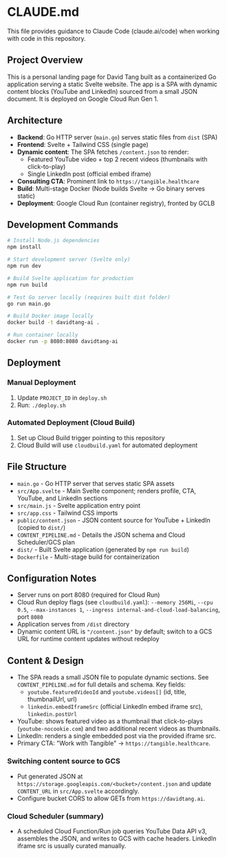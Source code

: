 # CLAUDE.md

This file provides guidance to Claude Code (claude.ai/code) when working with code in this repository.

## Project Overview

This is a personal landing page for David Tang built as a containerized Go application serving a static Svelte website. The app is a SPA with dynamic content blocks (YouTube and LinkedIn) sourced from a small JSON document. It is deployed on Google Cloud Run Gen 1.

## Architecture

- **Backend**: Go HTTP server (`main.go`) serves static files from `dist` (SPA)
- **Frontend**: Svelte + Tailwind CSS (single page)
- **Dynamic content**: The SPA fetches `/content.json` to render:
  - Featured YouTube video + top 2 recent videos (thumbnails with click-to-play)
  - Single LinkedIn post (official embed iframe)
- **Consulting CTA**: Prominent link to `https://tangible.healthcare`
- **Build**: Multi-stage Docker (Node builds Svelte → Go binary serves static)
- **Deployment**: Google Cloud Run (container registry), fronted by GCLB

## Development Commands

```bash
# Install Node.js dependencies
npm install

# Start development server (Svelte only)
npm run dev

# Build Svelte application for production
npm run build

# Test Go server locally (requires built dist folder)
go run main.go

# Build Docker image locally
docker build -t davidtang-ai .

# Run container locally
docker run -p 8080:8080 davidtang-ai
```

## Deployment

### Manual Deployment
1. Update `PROJECT_ID` in `deploy.sh`
2. Run: `./deploy.sh`

### Automated Deployment (Cloud Build)
1. Set up Cloud Build trigger pointing to this repository
2. Cloud Build will use `cloudbuild.yaml` for automated deployment

## File Structure

- `main.go` - Go HTTP server that serves static SPA assets
- `src/App.svelte` - Main Svelte component; renders profile, CTA, YouTube, and LinkedIn sections
- `src/main.js` - Svelte application entry point
- `src/app.css` - Tailwind CSS imports
- `public/content.json` - JSON content source for YouTube + LinkedIn (copied to `dist/`)
- `CONTENT_PIPELINE.md` - Details the JSON schema and Cloud Scheduler/GCS plan
- `dist/` - Built Svelte application (generated by `npm run build`)
- `Dockerfile` - Multi-stage build for containerization

## Configuration Notes

- Server runs on port 8080 (required for Cloud Run)
- Cloud Run deploy flags (see `cloudbuild.yaml`): `--memory 256Mi`, `--cpu 0.5`, `--max-instances 1`, `--ingress internal-and-cloud-load-balancing`, port `8080`
- Application serves from `/dist` directory
- Dynamic content URL is `"/content.json"` by default; switch to a GCS URL for runtime content updates without redeploy

## Content & Design

- The SPA reads a small JSON file to populate dynamic sections. See `CONTENT_PIPELINE.md` for full details and schema. Key fields:
  - `youtube.featuredVideoId` and `youtube.videos[]` (id, title, thumbnailUrl, url)
  - `linkedin.embedIframeSrc` (official LinkedIn embed iframe src), `linkedin.postUrl`
- YouTube: shows featured video as a thumbnail that click-to-plays (`youtube-nocookie.com`) and two additional recent videos as thumbnails.
- LinkedIn: renders a single embedded post via the provided iframe src.
- Primary CTA: "Work with Tangible" → `https://tangible.healthcare`.

### Switching content source to GCS
- Put generated JSON at `https://storage.googleapis.com/<bucket>/content.json` and update `CONTENT_URL` in `src/App.svelte` accordingly.
- Configure bucket CORS to allow GETs from `https://davidtang.ai`.

### Cloud Scheduler (summary)
- A scheduled Cloud Function/Run job queries YouTube Data API v3, assembles the JSON, and writes to GCS with cache headers. LinkedIn iframe src is usually curated manually.